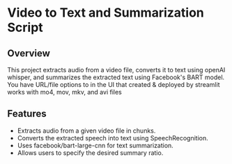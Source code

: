 # Video to Text and Summarization Script

## Overview

This project extracts audio from a video file, converts it to text using openAI whisper, and summarizes the extracted text using Facebook's BART model.
You have URL/file options to in the UI that created & deployed by streamlit works with mo4, mov, mkv, and avi files

## Features  

- Extracts audio from a given video file in chunks.  
- Converts the extracted speech into text using SpeechRecognition.  
- Uses facebook/bart-large-cnn for text summarization.  
- Allows users to specify the desired summary ratio.  

